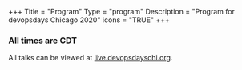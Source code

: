 +++
Title = "Program"
Type = "program"
Description = "Program for devopsdays Chicago 2020"
icons = "TRUE"
+++

### All times are CDT

All talks can be viewed at [live.devopsdayschi.org](https://live.devopsdayschi.org).
